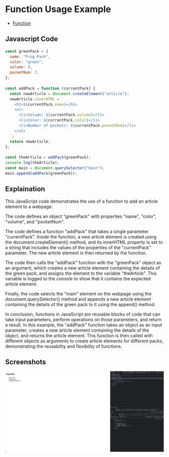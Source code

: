 # Function Usage Example

- [Function](https://developer.mozilla.org/en-US/docs/Glossary/Function)

## Javascript Code

```javascript
const greenPack = {
  name: "Frog Pack",
  color: "green",
  volume: 8,
  pocketNum: 3,
};

const addPack = function (currentPack) {
  const newArticle = document.createElement("article");
  newArticle.innerHTML = `
    <h1>${currentPack.name}</h1>
    <ul>
      <li>Volume: ${currentPack.volume}</li>
      <li>Color: ${currentPack.color}</li>
      <li>Number of pockets: ${currentPack.pocketNum}</li>
    </ul>
  `;
  return newArticle;
};

const theArticle = addPack(greenPack);
console.log(theArticle);
const main = document.querySelector("main");
main.append(addPack(greenPack));
```

## Explaination

This JavaScript code demonstrates the use of a function to add an article element to a webpage:

The code defines an object "greenPack" with properties "name", "color", "volume", and "pocketNum".

The code defines a function "addPack" that takes a single parameter "currentPack". Inside the function, a new article element is created using the document.createElement() method, and its innerHTML property is set to a string that includes the values of the properties of the "currentPack" parameter. The new article element is then returned by the function.

The code then calls the "addPack" function with the "greenPack" object as an argument, which creates a new article element containing the details of the green pack, and assigns the element to the variable "theArticle". This variable is logged to the console to show that it contains the expected article element.

Finally, the code selects the "main" element on the webpage using the document.querySelector() method and appends a new article element containing the details of the green pack to it using the append() method.

In conclusion, functions in JavaScript are reusable blocks of code that can take input parameters, perform operations on those parameters, and return a result. In this example, the "addPack" function takes an object as an input parameter, creates a new article element containing the details of the object, and returns the article element. This function is then called with different objects as arguments to create article elements for different packs, demonstrating the reusability and flexibility of functions.

## Screenshots

![img](.images/image-2023-05-07-15-47-14.png)
